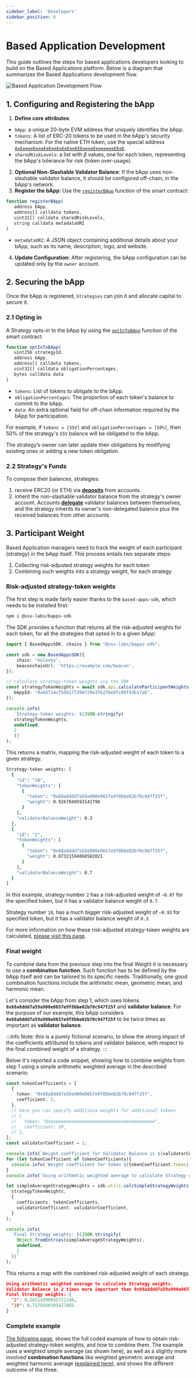 ```yaml
---
sidebar_label: 'Developers'
sidebar_position: 6
--- 
```

 

# Based Application Development

This guide outlines the steps for based applications developers looking to build on the Based Applications platform. Below is a diagram that summarizes the Based Applications development flow.

![Based Application Development Flow](/img/based-apps-developer-flow.png)

<!-- ## 0. Developing a Based Application Middleware smart contract

The `BAppManager` smart contract developed by SSV Labs accepts registrations of BApps that implement a specific interface. This is outlined [in this dedicated page](./smart-contracts/based-app-middleware-example.md), that also provides a simple example. -->


## 1. Configuring and Registering the bApp

1. **Define core attributes**:
- `bApp`: a unique 20-byte EVM address that uniquely identifies the bApp.
- `tokens`:  A list of ERC-20 tokens to be used in the bApp's security mechanism. For the native ETH token, use the special address [`0xEeeeeEeeeEeEeeEeEeEeeEEEeeeeEeeeeeeeEEeE`](https://github.com/ssvlabs/based-applications/blob/main/src/BasedAppManager.sol#L62).
- `sharedRiskLevels`: a list with $\beta$ values, one for each token, representing the bApp's tolerance for risk (token over-usage).
2. **Optional Non-Slashable Validator Balance**: If the bApp uses non-slashable validator balance, it should be configured off-chain, in the bApp's network.
3. **Register the bApp**: Use the [`registerBApp`](./smart-contracts/BasedAppManager#registerbappbapp-tokens-sharedrisklevels-metadatauri) function of the smart contract:
```javascript
function registerBApp(
   address bApp,
   address[] calldata tokens,
   uint32[] calldata sharedRiskLevels,
   string calldata metadataURI
)
```
- `metadataURI`: A JSON object containing additional details about your bApp, such as its name, description, logo, and website.
4. **Update Configuration**: After registering, the bApp configuration can be updated only by the `owner` account.

## 2. Securing the bApp

Once the bApp is registered, `Strategies` can join it and allocate capital to secure it.

### 2.1 Opting in

A Strategy opts-in to the bApp by using the [`optInToBApp`](./smart-contracts/BasedAppManager#optintobappstrategyid-bapp-tokens-obligationpercentages-data) function of the smart contract:
```javascript
function optInToBApp(
   uint256 strategyId,
   address bApp,
   address[] calldata tokens,
   uint32[] calldata obligationPercentages,
   bytes calldata data
)
```
- `tokens`: List of tokens to obligate to the bApp.
- `obligationPercentages`: The proportion of each token's balance to commit to the bApp.
- `data`: An extra optional field for off-chain information required by the bApp for participation.

For example, if `tokens = [SSV]` and `obligationPercentages = [50%]`, then 50% of the strategy's `SSV` balance will be obligated to the bApp.

The strategy’s owner can later update their obligations by modifying existing ones or adding a new token obligation.

### 2.2 Strategy's Funds

To compose their balances, strategies:
1. receive ERC20 (or ETH) via [**deposits**](https://github.com/ssvlabs/based-applications/blob/main/src/BasedAppManager.sol#L376) from accounts.
2. inherit the non-slashable validator balance from the strategy's owner account. Accounts [**delegate**](https://github.com/ssvlabs/based-applications/blob/main/src/BasedAppManager.sol#L201) validator balances between themselves, and the strategy inherits its owner's non-delegated balance plus the received balances from other accounts.

## 3. Participant Weight

Based Application managers need to track the weight of each participant (strategy) in the bApp itself. This process entails two separate steps:

1. Collecting risk-adjusted strategy weights for each token
2. Combining such weights into a strategy weight, for each strategy

### Risk-adjusted strategy-token weights

The first step is made fairly easier thanks to the `based-apps-sdk`, which needs to be installed first:

```sh
npm i @ssv-labs/bapps-sdk
```

The SDK provides a function that returns all the risk-adjusted weights for each token, for all the strategies that opted in to a given bApp:

```ts
import { BasedAppsSDK, chains } from "@ssv-labs/bapps-sdk";

const sdk = new BasedAppsSDK({
    chain: 'holesky',
    beaconchainUrl: 'https://example.com/beacon',
});

// calculate strategy-token weights via the SDK
const strategyTokenWeights = await sdk.api.calculateParticipantWeights({
   bAppId: "0x64714cf5db177398729e37627be0fc08f43b17a6",
});

console.info(
   `Strategy-token weights: ${JSON.stringify(
   strategyTokenWeights,
   undefined,
   2
   )}`
);
```

This returns a matrix, mapping the risk-adjusted weight of each token to a given strategy.

```sh
Strategy-token weights: [
  {
    "id": "10",
    "tokenWeights": [
      {
        "token": "0x68a8ddd7a59a900e0657e9f8bbe02b70c947f25f",
        "weight": 0.9267840593141798
      }
    ],
    "validatorBalanceWeight": 0.3
  },
  {
    "id": "2",
    "tokenWeights": [
      {
        "token": "0x68a8ddd7a59a900e0657e9f8bbe02b70c947f25f",
        "weight": 0.07321594068582021
      }
    ],
    "validatorBalanceWeight": 0.7
  }
]
```

In this example, strategy number `2` has a risk-adjusted weight of `~0.07` for the specified token, but it has a validator balance weight of `0.7`.

Strategy number `10`, has a much bigger risk-adjusted weight of `~0.93` for specified token, but it has a validator balance weight of `0.3`.

For more information on how these risk-adjusted strategy-token weights are calculated, [please visit this page](../learn/based-applications/strategy-weights.md).

### Final weight

To combine data from the previous step into the final Weight it is necessary to use a **combination function**. Such function has to be defined by the bApp itself and can be tailored to its specific needs. Traditionally, one good combination functions include the arithmetic mean, geometric mean, and harmonic mean.

Let's consider the bApp from step 1, which uses tokens **`0x68a8ddd7a59a900e0657e9f8bbe02b70c947f25f`** and **validator balance**. For the purpose of our example, this bApp considers **`0x68a8ddd7a59a900e0657e9f8bbe02b70c947f25f`** to be twice times as important as **validator balance**. 

:::info
Note: this is a purely fictional scenario, to show the strong impact of the coefficients attributed to tokens and validator balance, with respect to the final combined weight of a strategy.
:::

Below it's reported a code snippet, showing how to combine weights from step 1 using a simple arithmetic weighted average in the described scenario:

```ts
const tokenCoefficients = [
  {
    token: "0x68a8ddd7a59a900e0657e9f8bbe02b70c947f25f",
    coefficient: 5,
  },
  // here you can specify additiona weights for additional tokens
  // {
  //   token: "0xeeeeeeeeeeeeeeeeeeeeeeeeeeeeeeeeeeeeeeee",
  //   coefficient: 30,
  // },
];
const validatorCoefficient = 1;

console.info(`Weight coefficient for Validator Balance is ${validatorCoefficient}`);
for (let tokenCoefficient of tokenCoefficients){
  console.info(`Weight coefficient for token ${tokenCoefficient.token} is ${tokenCoefficient.coefficient}`);
}
console.info(`Using arithmetic weighted average to calculate Strategy weights.`);

let simpleAverageStrategyWeights = sdk.utils.calcSimpleStrategyWeights(
  strategyTokenWeights,
  {
    coefficients: tokenCoefficients,
    validatorCoefficient: validatorCoefficient,
  }
);

console.info(
  `Final Strategy weights: ${JSON.stringify(
    Object.fromEntries(simpleAverageStrategyWeights),
    undefined,
    2
  )}`
);
```

This returns a map with the combined risk-adjusted weight of each strategy.

```json
Using arithmetic weighted average to calculate Strategy weights.
Validator Balance is 2 times more important than 0x68a8ddd7a59a900e0657e9f8bbe02b70c947f25f
Final Strategy weights: {
  "2": 0.28214396045721346,
  "10": 0.7178560395427865
}
```

### Complete example

[The following page](./BA-SDK/examples/participant-weight-example.md), shows the full coded example of how to obtain risk-adjusted strategy-token weights, and how to combine them. The example uses a weighted simple average (as shown here), as well as a slightly more involved **combination functions** like weighted geometric average and weighted harmonic average ([explained here](../learn/based-applications/strategy-weights.md)), and shows the different outcome of the three.
